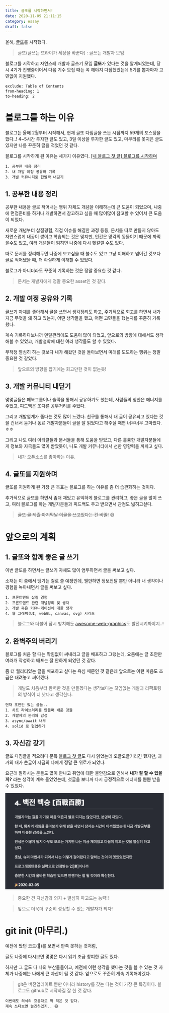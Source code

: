 ```yaml
---
title: 글또를 시작하면서!
date: 2020-11-09 21:11:15
category: essay
draft: false
---
```


올해, [글또](https://www.notion.so/ac5b18a482fb4df497d4e8257ad4d516)를 시작했다.

> 글또(글쓰는 또라이가 세상을 바꾼다) : 글쓰는 개발자 모임

블로그를 시작하고 자연스레 개발자 글쓰기 모임 **글또**가 있다는 것을 알게되었는데, 당시 4기가 진행중이어서 다음 기수 모집 때는 꼭 해야지 다짐했었는데 5기를 뽑자마자 고민없이 지원했다.

```toc
exclude: Table of Contents
from-heading: 1
to-heading: 2
```

# 블로그를 하는 이유

블로그는 올해 2월부터 시작해서, 현재 글또 다짐글을 쓰는 시점까지 59개의 포스팅을 했다..! 4~5시간 투자한 글도 있고, 3일 이상을 투자한 글도 있고, 마무리를 못지은 글도 있지만 나름 꾸준히 글을 적었던 것 같다.

블로그를 시작하게 된 이유는 세가지 이유였다. [[내 블로그 첫 글] 블로그를 시작하며](https://taeny.dev/essay/essay1_%EB%B8%94%EB%A1%9C%EA%B7%B8%EB%A5%BC%EC%8B%9C%EC%9E%91%ED%95%98%EB%A9%B0/)

```
1. 공부한 내용 정리
2. 내 개발 여정 공유와 기록
3. 개발 커뮤니티로 한발짝 내딛기
```

## 1. 공부한 내용 정리

공부한 내용을 글로 적어내는 행위 자체도 개념을 이해하는데 큰 도움이 되었으며, 나중에 면접준비를 하거나 개발하면서 참고하고 싶을 때 많이많이 참고할 수 있어서 큰 도움이 되었다.

새로운 개념부터 삽질경험, 직접 이슈를 해결한 과정 등등, 문서를 따로 만들지 않아도 자연스럽게 내공이 쌓이고 학습되는 것은 맞지만, 인간은 망각의 동물이기 때문에 까먹을수도 있고, 여러 개념들이 얽히면 나중에 다시 헷갈릴 수도 있다.

따로 문서를 정리해두면 나중에 보고싶을 때 볼수도 있고 그냥 이해하고 넘어간 것보다 글로 적어냈을 때, 더 확실하게 이해할 수 있었다.

블로그가 아니더라도 꾸준히 기록하는 것은 정말 중요한 것 같다.

> 문서는 개발자에게 정말 중요한 asset인 것 같다.

## 2. 개발 여정 공유와 기록

글쓰기 자체를 좋아해서 글을 쓰면서 생각정리도 하고, 주기적으로 회고를 하면서 내가 지금 무엇을 왜 하고 있는지, 어떤 생각들을 했고, 어떤 고민들을 했는지를 꾸준히 기록했다.

계속 기록하다보니까 멘탈관리에도 도움이 많이 되었고, 앞으로의 방향에 대해서도 생각해볼 수 있었고, 개발철학에 대한 여러 생각들도 할 수 있었다.

무작정 열심히 하는 것보다 내가 해왔던 것을 돌아보면서 미래를 도모하는 행위는 정말 중요한 것 같았다.

> 앞으로의 방향을 잡기에는 회고만한 것이 없는듯!

## 3. 개발 커뮤니티 내딛기

몇몇글들은 페북그룹이나 슬랙을 통해서 공유하기도 했는데, 사람들의 칭찬은 에너지를 주었고, 피드백은 또다른 공부거리를 주었다.

그리고 개발업계가 좁다는 것도 많이 느꼈다. 친구를 통해서 내 글이 공유되고 있다는 것을 건너서 듣거나 동료 개발자분들이 글을 잘 읽었다고 해주실 때면 너무너무 고마웠다.ㅎㅎ

그리고 나도 여러 아티클들과 문서들을 통해 도움을 받았고, 다른 훌륭한 개발자분들에게 정보와 자극들도 많이 받았듯이, 나도 개발 커뮤니티에서 선한 영향력을 끼치고 싶다.

> 내가 오픈소스를 좋아하는 이유.

## 4. 글또를 지원하며

글또를 지원하게 된 가장 큰 목표는 블로그를 하는 이유를 좀 더 습관화하는 것이다.

추가적으로 글또를 하면서 좀더 재밌고 유익하게 블로그를 관리하고, 좋은 글을 많이 쓰고, 여러 블로그를 하는 개발자분들과 피드백도 주고 받으면서 관점도 넓히고싶다.

> ~~글또 글 제출 마지막날 이글을 쓰고있다는 건 비밀!~~ 😅

# 앞으로의 계획

## 1. 글또와 함께 좋은 글 쓰기

이번 글또를 하면서는 글쓰기 자체도 많이 염두하면서 글을 써보고 싶다.

소재는 이 중에서 땡기는 걸로 쓸 예정인데, 웬만하면 정보전달 뿐만 아니라 내 생각이나 경험을 녹아내면서 글을 써보고 싶다.

```
1. 프론트엔드 삽질 경험
2. 프론트엔드 관련 개념정리 및 생각
3. 개발 혹은 커뮤니케이션에 대한 생각
4. 웹 그래픽(UI, webGL, canvas, svg) 시리즈
```

> 블로그와 더불어 잠시 방치해둔 [awesome-web-graphics](https://github.com/taenykim/awesome-web-graphics)도 발전시켜봐야지..!

## 2. 완벽주의 버리기

블로그를 처음 할 때는 막힘없이 써내리고 글을 배포하고 그랬는데, 요즘에는 글 초안만 여러개 작성하고 배포는 잘 안하게 되었던 것 같다.

좀 더 퀄리티있는 글을 배포하고 싶다는 욕심 때문인 것 같은데 앞으로는 이런 마음도 조금은 내려놓고 써야겠다.

> 개발도 처음부터 완벽한 것을 만들겠다는 생각보다는 끊임없는 개발과 리팩토링의 방식이 더 낫다고 생각한다.

```
현재 초안만 있는 글들..
1. 차트 라이브러리를 만들며 배운 것들
2. 개발자의 논리와 감성
3. async/await 내부
4. solid 로 협업하기
```

## 3. 자신감 갖기

글또 다짐글을 적으려다 문득 [블로그 첫 글](https://taeny.dev/essay/essay1_%EB%B8%94%EB%A1%9C%EA%B7%B8%EB%A5%BC%EC%8B%9C%EC%9E%91%ED%95%98%EB%A9%B0/)도 다시 읽었는데 오글오글거리긴 했지만, 과거의 내가 쓴글이 지금의 나에게 정말 큰 위로가 되었다.

요근래 잘하시는 분들도 많이 만나고 취업에 대한 불안감으로 인해서 **내가 잘 할 수 있을까?** 라는 생각이 계속 들었었는데, 첫글을 보니까 다시 긍정적으로 에너지를 뿜뿜 받을 수 있었다.

![](./images/writing/first-posting.png)

> 중요한 건 자신감과 의지 + 열심히 파고드는 능력!!

> 앞으로 더욱더 꾸준히 성장할 수 있는 개발자가 되자!

# git init (마무리.)

예전에 짰던 코드(💩)를 보면서 만족 못하는 것처럼,

글도 나중에 다시보면 몇몇은 다시 읽기 조금 창피한 글도 있다.

하지만 그 글도 다 나의 부산물들이고, 예전에 이런 생각을 했다는 것을 볼 수 있는 것 자체가 나중에는 나에게 큰 자산이 될 것 같다. 앞으로도 꾸준히 계속 기록해야겠다.

> git은 버전업데이트 뿐만 아니라 history를 갖는 다는 것이 가장 큰 특징이다. 블로그도 github로 시작하길 잘 한 것 같다.

```
이번에도 의식의 흐름대로 막 적은 것 같다.
계속 쓰다보면 늘긴하겠지.. 😅
```
